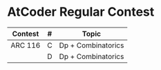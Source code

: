 # AtCoder Regular Contest

| Contest   | # | Topic                            | 
| --------- | - | -------------------------------- | 
| ARC 116   | C | Dp + Combinatorics               | 
|           | D | Dp + Combinatorics               |
